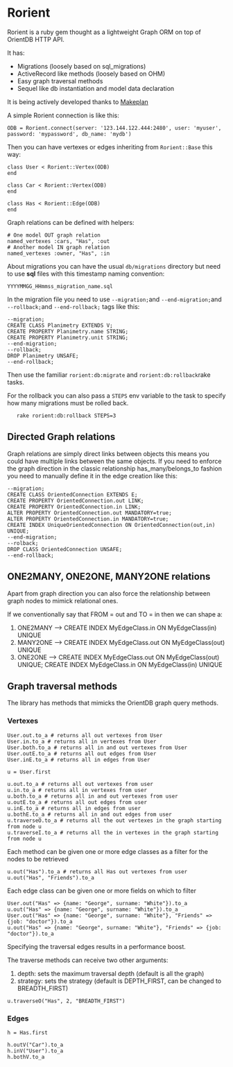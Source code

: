 # Rorient

Rorient is a ruby gem thought as a lightweight Graph ORM on top of OrientDB HTTP API.

It has:

- Migrations (loosely based on sql_migrations)
- ActiveRecord like methods (loosely based on OHM)
- Easy graph traversal methods
- Sequel like db instantiation and model data declaration

It is being actively developed thanks to [Makeplan](http://www.makeplan.it) 

A simple Rorient connection is like this:

```
ODB = Rorient.connect(server: '123.144.122.444:2480', user: 'myuser', password: 'mypassword', db_name: 'mydb')
```

Then you can have vertexes or edges inheriting from `Rorient::Base` this way:

```
class User < Rorient::Vertex(ODB)
end

class Car < Rorient::Vertex(ODB)
end

class Has < Rorient::Edge(ODB)
end

```

Graph relations can be defined with helpers:

```
# One model OUT graph relation
named_vertexes :cars, "Has", :out
# Another model IN graph relation
named_vertexes :owner, "Has", :in
```

About migrations you can have the usual `db/migrations` directory but need
to use **sql** files with this timestamp naming convention:

`YYYYMMGG_HHmmss_migration_name.sql`

In the migration file you need to use `--migration;`and `--end-migration;`and `--rollback;`and `--end-rollback;`
tags like this:

```
--migration;
CREATE CLASS Planimetry EXTENDS V;
CREATE PROPERTY Planimetry.name STRING;
CREATE PROPERTY Planimetry.unit STRING;
--end-migration;
--rollback;
DROP Planimetry UNSAFE;
--end-rollback;
```

Then use the familiar `rorient:db:migrate` and `rorient:db:rollback`rake tasks.

For the rollback you can also pass a `STEPS` env variable to the task to specify
how many migrations must be rolled back.

```
   rake rorient:db:rollback STEPS=3
```

## Directed Graph relations

Graph relations are simply direct links between objects this means you could have multiple
links between the same objects.
If you need to enforce the graph direction in the classic relationship has_many/belongs_to
fashion you need to manually define it in the edge creation like this:

```
--migration;
CREATE CLASS OrientedConnection EXTENDS E;
CREATE PROPERTY OrientedConnection.out LINK;
CREATE PROPERTY OrientedConnection.in LINK;
ALTER PROPERTY OrientedConnection.out MANDATORY=true;
ALTER PROPERTY OrientedConnection.in MANDATORY=true;
CREATE INDEX UniqueOrientedConnection ON OrientedConnection(out,in) UNIQUE;
--end-migration;
--rolback;
DROP CLASS OrientedConnection UNSAFE;
--end-rollback;
```

## ONE2MANY, ONE2ONE, MANY2ONE relations

Apart from graph direction you can also force the relationship between graph nodes
to mimick relational ones.

If we conventionally say that FROM = out and TO = in then we can shape a:

1. ONE2MANY --> CREATE INDEX MyEdgeClass.in ON MyEdgeClass(in) UNIQUE
2. MANY2ONE --> CREATE INDEX MyEdgeClass.out ON MyEdgeClass(out) UNIQUE
3. ONE2ONE --> CREATE INDEX MyEdgeClass.out ON MyEdgeClass(out) UNIQUE; CREATE INDEX MyEdgeClass.in ON MyEdgeClass(in) UNIQUE

## Graph traversal methods

The library has methods that mimicks the OrientDB graph query methods.

### Vertexes

```
User.out.to_a # returns all out vertexes from User
User.in.to_a # returns all in vertexes from User
User.both.to_a # returns all in and out vertexes from User
User.outE.to_a # returns all out edges from User
User.inE.to_a # returns all in edges from User

u = User.first

u.out.to_a # returns all out vertexes from user
u.in.to_a # returns all in vertexes from user
u.both.to_a # returns all in and out vertexes from user
u.outE.to_a # returns all out edges from user
u.inE.to_a # returns all in edges from user
u.bothE.to_a # returns all in and out edges from user
u.traverseO.to_a # returns all the out vertexes in the graph starting from node u
u.traverseI.to_a # returns all the in vertexes in the graph starting from node u
```

Each method can be given one or more edge classes as a filter for the nodes to be retrieved

```
u.out("Has").to_a # returns all Has out vertexes from user
u.out("Has", "Friends").to_a
```

Each edge class can be given one or more fields on which to filter

```
User.out("Has" => {name: "George", surname: "White"}).to_a 
u.out("Has" => {name: "George", surname: "White"}).to_a 
User.out("Has" => {name: "George", surname: "White"}, "Friends" => {job: "doctor"}).to_a 
u.out("Has" => {name: "George", surname: "White"}, "Friends" => {job: "doctor"}).to_a 
```

Specifying the traversal edges results in a performance boost.

The traverse methods can receive two other arguments:

1. depth: sets the maximum traversal depth (default is all the graph)
2. strategy: sets the strategy (default is DEPTH_FIRST, can be changed to BREADTH_FIRST)

```
u.traverseO("Has", 2, "BREADTH_FIRST")
```

### Edges

```
h = Has.first

h.outV("Car").to_a
h.inV("User").to_a
h.bothV.to_a
```
